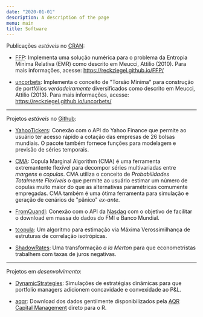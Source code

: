 ```yaml
---
date: "2020-01-01"
description: A description of the page
menu: main
title: Software
---
```


Publicações _estáveis_ no [CRAN](https://cran.r-project.org/):

- [FFP](https://cran.r-project.org/web/packages/ffp/index.html): Implementa uma solução numérica para o problema da Entropia Mínima Relativa (EMR) como descrito em Meucci, Attilio (2010). Para mais informações, acesse: https://reckziegel.github.io/FFP/

- [uncorbets](https://cran.r-project.org/web/packages/uncorbets/index.html): Implementa o conceito de "Torsão Mínima" para construção de portfólios _verdadeiramente_ diversificados como descrito em Meucci, Attilio (2013). Para mais informações, acesse: https://reckziegel.github.io/uncorbets/

<hr/>

Projetos _estáveis_ no [Github](https://github.com/):

- [YahooTickers](https://reckziegel.github.io/YahooTickers/): Conexão com o API do Yahoo Finance que permite ao usuário ter acesso rápido a cotação das empresas de 26 bolsas mundiais. O pacote também fornece funções para modelagem e previsão de séries temporais.

- [CMA](https://reckziegel.github.io/CMA/): Copula Marginal Algorithm (CMA) é uma ferramenta extremantente flexível para decompor séries multivariadas entre _margens_ e _copulas_. CMA utiliza o conceito de _Probabilidades Totalmente Flexíveis_ o que permite ao usuário estimar um número de copulas muito maior do que as alternativas paramétricas comumente empregadas. CMA também é uma ótima ferramenta para simulação e geração de cenários de "pânico" _ex-ante_. 

- [FromQuandl](https://reckziegel.github.io/FromQuandl/): Conexão com o API da [Nasdaq](https://data.nasdaq.com/) com o objetivo de facilitar o download em massa do dados do FMI e Banco Mundial. 

- [tcopula](https://reckziegel.github.io/tcopula/): Um algoritmo para estimação via Máxima Verossimilhança de estruturas de correlação isotrópicas. 

- [ShadowRates](https://reckziegel.github.io/ShadowRates/): Uma transformação _a la Merton_ para que econometristas trabalhem com taxas de juros negativas. 

<hr/>

Projetos em _desenvolvimento_: 

- [DynamicStrategies](https://reckziegel.github.io/DynamicStrategies/): Simulações de estratégias dinâmicas para que portfolio managers adicionem concavidade e convexidade ao P&L.

- [aqqr](https://reckziegel.github.io/aqrr/): Download dos dados gentilmente disponibilizados pela [AQR Capital Management](https://www.aqr.com/) direto para o R. 
